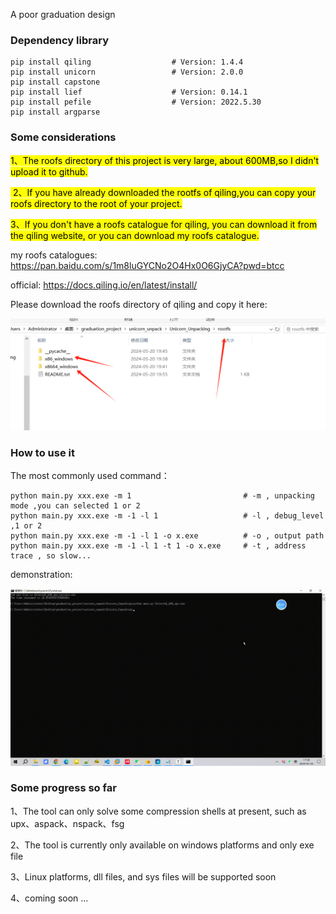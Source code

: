 A poor graduation design 

### Dependency library

```
pip install qiling					# Version: 1.4.4
pip install unicorn					# Version: 2.0.0
pip install capstone
pip install lief					# Version: 0.14.1
pip install pefile 					# Version: 2022.5.30
pip install argparse
```

### Some considerations

<mark>1、The roofs directory of this project is very large, about 600MB,so I didn't upload it to github.</mark>

<mark> 2、If you have already downloaded the rootfs of qiling,you can copy your roofs directory to the root of your project.</mark>

<mark>3、If you don't have a roofs catalogue for qiling, you can download it from the qiling website, or you can download my roofs catalogue.</mark>

my roofs catalogues: https://pan.baidu.com/s/1m8luGYCNo2O4Hx0O6GjyCA?pwd=btcc 

official: https://docs.qiling.io/en/latest/install/



Please download the roofs directory of qiling and copy it here:

![image-20240520195715171](image/image-20240520195715171.png)



### How to use it

The most commonly used command：

```
python main.py xxx.exe -m 1     					# -m , unpacking mode ,you can selected 1 or 2
python main.py xxx.exe -m -1 -l 1 					# -l , debug_level ,1 or 2 
python main.py xxx.exe -m -1 -l 1 -o x.exe 			# -o , output path 
python main.py xxx.exe -m -1 -l 1 -t 1 -o x.exe 	# -t , address trace , so slow... 
```

demonstration:

![bccb86d2-dd8b-4181-970f-9ffa5c8456f6](image/bccb86d2-dd8b-4181-970f-9ffa5c8456f6.gif)



### Some progress so far

1、The tool can only solve some compression shells at present, such as upx、aspack、nspack、fsg

2、The tool is currently only available on windows platforms and only exe file

3、Linux platforms, dll files, and sys files will be supported soon

4、coming soon ...

